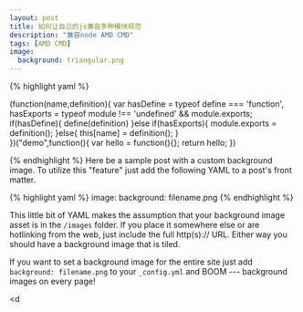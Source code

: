 ```yaml
---
layout: post
title: 如何让自己的js兼容多种模块规范
description: "兼容node AMD CMD"
tags: [AMD CMD]
image:
  background: triangular.png
---
```


{% highlight yaml %}

(function(name,definition){
	var hasDefine = typeof define === 'function',
	    hasExports = typeof module !== 'undefined' && module.exports;
	if(hasDefine){
	define(definition)
	}else if(hasExports){
		module.exports = definition();
	}else{
		this[name] = definition();
	}	
})("demo",function(){
	var hello = function(){};
	return hello;
})

{% endhighlight %}
Here be a sample post with a custom background image. To utilize this "feature" just add the following YAML to a post's front matter.

{% highlight yaml %}
image:
  background: filename.png
{% endhighlight %}

This little bit of YAML makes the assumption that your background image asset is in the `/images` folder. If you place it somewhere else or are hotlinking from the web, just include the full http(s):// URL. Either way you should have a background image that is tiled.

If you want to set a background image for the entire site just add `background: filename.png` to your `_config.yml` and BOOM --- background images on every page!

<d


